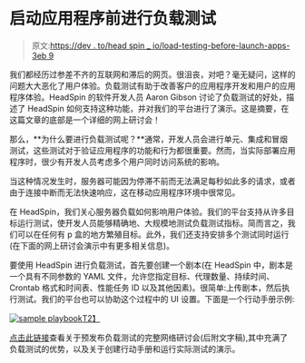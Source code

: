 # 启动应用程序前进行负载测试

> 原文:[https://dev . to/head spin _ io/load-testing-before-launch-apps-3eb 9](https://dev.to/headspin_io/load-testing-before-launching-apps-3eb9)

我们都经历过参差不齐的互联网和滞后的网页。很沮丧，对吧？毫无疑问，这样的问题大大恶化了用户体验。负载测试有助于改善客户的应用程序开发和用户的应用程序体验。HeadSpin 的软件开发人员 Aaron Gibson 讨论了负载测试的好处，描述了 HeadSpin 如何支持这种功能，并对我们的平台进行了演示。这是摘要，在这篇文章的底部是一个详细的网上研讨会！

那么，**为什么要进行负载测试呢？**通常，开发人员会进行单元、集成和冒烟测试，这些测试对于验证应用程序的功能和行为都很重要。然而，当实际部署应用程序时，很少有开发人员考虑多个用户同时访问系统的影响。

当这种情况发生时，服务器可能因为停滞不前而无法满足每秒如此多的请求，或者由于连接中断而无法快速响应，这在移动应用程序环境中很常见。

在 HeadSpin，我们关心服务器负载如何影响用户体验。我们的平台支持从许多目标运行测试，使开发人员能够精确地、大规模地测试负载测试指标。简而言之，我们可以在任何有 p 盒的地方繁殖目标。此外，我们还支持安排多个测试同时运行(在下面的网上研讨会演示中有更多相关信息)。

要使用 HeadSpin 进行负载测试，首先要创建一个剧本(在 HeadSpin 中，剧本是一个具有不同参数的 YAML 文件，允许您指定目标、代理数量、持续时间、Crontab 格式和时间表、性能任务 ID 以及其他因素)。很简单:上传剧本，然后执行测试。我们的平台也可以协助这个过程中的 UI 设置。下面是一个行动手册示例:

[![sample playbook](../Images/4d829e638205f1fdbfb1e3c092bd4d4e.png)T2】](https://www.headspin.io/blog/load-testing-before-launching-apps)

[点击此链接](https://www.headspin.io/blog/load-testing-before-launching-apps?utm_source=dev.to&utm_medium=referral&utm_campaign=rss)查看关于预发布负载测试的完整网络研讨会(后附文字稿),其中充满了负载测试的优势，以及关于创建行动手册和运行实际测试的演示。